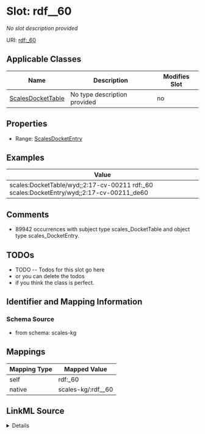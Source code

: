 

# Slot: rdf__60


_No slot description provided_





URI: [rdf:_60](http://www.w3.org/1999/02/22-rdf-syntax-ns#_60)



<!-- no inheritance hierarchy -->





## Applicable Classes

| Name | Description | Modifies Slot |
| --- | --- | --- |
| [ScalesDocketTable](../classes/ScalesDocketTable.md) | No type description provided |  no  |







## Properties

* Range: [ScalesDocketEntry](../classes/ScalesDocketEntry.md)






## Examples

| Value |
| --- |
| scales:DocketTable/wyd;;2:17-cv-00211 rdf:_60 scales:DocketEntry/wyd;;2:17-cv-00211_de60 |

## Comments

* 89942 occurrences with subject type scales_DocketTable and object type scales_DocketEntry.

## TODOs

* TODO -- Todos for this slot go here
* or you can delete the todos
* if you think the class is perfect.

## Identifier and Mapping Information







### Schema Source


* from schema: scales-kg




## Mappings

| Mapping Type | Mapped Value |
| ---  | ---  |
| self | rdf:_60 |
| native | scales-kg/:rdf__60 |




## LinkML Source

<details>
```yaml
name: rdf__60
description: No slot description provided
todos:
- TODO -- Todos for this slot go here
- or you can delete the todos
- if you think the class is perfect.
comments:
- 89942 occurrences with subject type scales_DocketTable and object type scales_DocketEntry.
examples:
- value: scales:DocketTable/wyd;;2:17-cv-00211 rdf:_60 scales:DocketEntry/wyd;;2:17-cv-00211_de60
from_schema: scales-kg
rank: 1000
slot_uri: rdf:_60
alias: rdf__60
domain_of:
- scales_DocketTable
range: scales_DocketEntry

```
</details>
